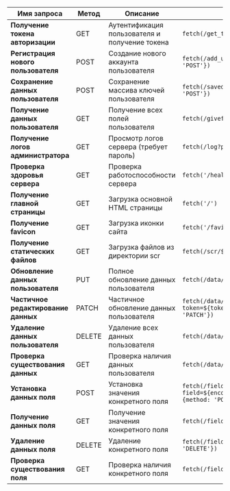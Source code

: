 | Имя запроса | Метод | Описание | Пример fetch запроса |
|-------------|--------|-----------|---------------------|
| **Получение токена авторизации** | GET | Аутентификация пользователя и получение токена | `fetch(/get_token?login=${encodeURIComponent(login)}&password=${encodeURIComponent(password)})` |
| **Регистрация нового пользователя** | POST | Создание нового аккаунта пользователя | `fetch(/add_user?login=${encodeURIComponent(login)}&password=${encodeURIComponent(password)}, {method: 'POST'})` |
| **Сохранение данных пользователя** | POST | Сохранение массива ключей пользователя | `fetch(/savedata?token=${encodeURIComponent(token)}&key_array=${encodeURIComponent(keyArray)}, {method: 'POST'})` |
| **Получение данных пользователя** | GET | Получение всех полей пользователя | `fetch(/givefield?token=${encodeURIComponent(token)})` |
| **Получение логов администратора** | GET | Просмотр логов сервера (требует пароль) | `fetch(/log?password=${encodeURIComponent(password)})` |
| **Проверка здоровья сервера** | GET | Проверка работоспособности сервера | `fetch('/health')` |
| **Получение главной страницы** | GET | Загрузка основной HTML страницы | `fetch('/')` |
| **Получение favicon** | GET | Загрузка иконки сайта | `fetch('/favicon.ico')` |
| **Получение статических файлов** | GET | Загрузка файлов из директории scr | `fetch(/scr/${encodeURIComponent(filename)})` |
| **Обновление данных пользователя** | PUT | Полное обновление данных пользователя | `fetch(/data/update?token=${token}&key_array=${keyArray}, {method: 'PUT'})` |
| **Частичное редактирование данных** | PATCH | Частичное обновление данных пользователя | `fetch(/data/edit?token=${token}&new_keys=${newKeys}&keys_to_add=${keysToAdd}&keys_to_remove=${keysToRemove}, {method: 'PATCH'})` |
| **Удаление данных пользователя** | DELETE | Удаление всех данных пользователя | `fetch(/data/delete?token=${token}, {method: 'DELETE'})` |
| **Проверка существования данных** | GET | Проверка наличия данных пользователя | `fetch(/data/check?token=${token})` |
| **Установка данных поля** | POST | Установка значения конкретного поля | `fetch(/field/set?field=${encodeURIComponent(field)}&data=${encodeURIComponent(data)}&token=${encodeURIComponent(token)}, {method: 'POST'})` |
| **Получение данных поля** | GET | Получение значения конкретного поля | `fetch(/field/get?field=${encodeURIComponent(field)}&token=${encodeURIComponent(token)})` |
| **Удаление данных поля** | DELETE | Удаление конкретного поля | `fetch(/field/delete?field=${encodeURIComponent(field)}&token=${encodeURIComponent(token)}, {method: 'DELETE'})` |
| **Проверка существования поля** | GET | Проверка наличия конкретного поля | `fetch(/field/check?field=${encodeURIComponent(field)}&token=${encodeURIComponent(token)})` |
